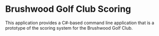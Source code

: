 # Brushwood Golf Club Scoring

This application provides a C#-based command line application that is a prototype of the scoring system for
the Brushwood Golf Club.